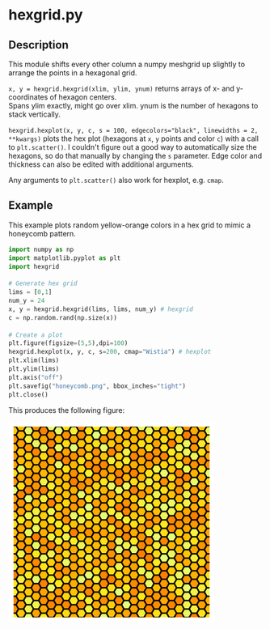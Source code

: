 # hexgrid.py

## Description

This module shifts every other column a numpy meshgrid up slightly to arrange the points in a hexagonal grid.

`x, y = hexgrid.hexgrid(xlim, ylim, ynum)` returns arrays of x- and y-coordinates of hexagon centers.  
Spans ylim exactly, might go over xlim. ynum is the number of hexagons to stack vertically.  


`hexgrid.hexplot(x, y, c, s = 100, edgecolors="black", linewidths = 2, **kwargs)` plots the hex plot (hexagons at `x`, `y` points and color `c`) with a call to `plt.scatter()`. I couldn't figure out a good way to automatically size the hexagons, so do that manually by changing the `s` parameter. Edge color and thickness can also be edited with additional arguments.  

Any arguments to `plt.scatter()` also work for hexplot, e.g. `cmap`.


## Example

This example plots random yellow-orange colors in a hex grid to mimic a honeycomb pattern.

```python
import numpy as np
import matplotlib.pyplot as plt
import hexgrid

# Generate hex grid
lims = [0,1]
num_y = 24
x, y = hexgrid.hexgrid(lims, lims, num_y) # hexgrid
c = np.random.rand(np.size(x))

# Create a plot
plt.figure(figsize=(5,5),dpi=100)
hexgrid.hexplot(x, y, c, s=200, cmap="Wistia") # hexplot
plt.xlim(lims)
plt.ylim(lims)
plt.axis("off")
plt.savefig("honeycomb.png", bbox_inches="tight")
plt.close()
```

This produces the following figure:

![honeycomb.png](../examples/honeycomb.png)
